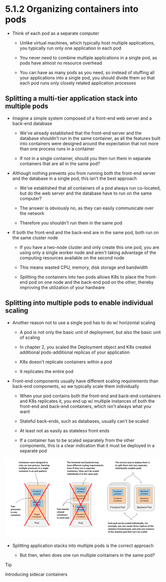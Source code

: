 # 5.1.2 Organizing containers into pods

* Think of each pod as a separate computer

  * Unlike virtual machines, which typically host multiple applications, you typically run only one application in each pod

  * You never need to combine multiple applications in a single pod, as pods have almost no resource overhead

  * You can have as many pods as you need, so instead of stuffing all your applications into a single pod, you should divide them so that each pod runs only closely related application processes

## Splitting a multi-tier application stack into multiple pods

* Imagine a simple system composed of a front-end web server and a back-end database

  * We've already established that the front-end server and the database shouldn't run in the same container, as all the features built into containers were designed around the expectation that not more than one process runs in a container

  * If not in a single container, should you then run them in separate containers that are all in the same pod?

* Although nothing prevents you from running both the front-end server and the database in a single pod, this isn't the best approach

  * We've established that all containers of a pod always run co-located, but do the web server and the database have to run on the same computer?

  * The answer is obviously no, as they can easily communicate over the network

  * Therefore you shouldn't run them in the same pod

* If both the front-end and the back-end are in the same pod, both run on the same cluster node

  * If you have a two-node cluster and only create this one pod, you are using only a single worker node and aren't taking advantage of the computing resources available on the second node

  * This means wasted CPU, memory, disk storage and bandwidth

  * Splitting the containers into two pods allows K8s to place the front-end pod on one node and the back-end pod on the other, thereby improving the utilization of your hardware

## Splitting into multiple pods to enable individual scaling

* Another reason not to use a single pod has to do w/ horizontal scaling

  * A pod is not only the basic unit of deployment, but also the basic unit of scaling

  * In chapter 2, you scaled the Deployment object and K8s created additional pods-additional replicas of your application

  * K8s doesn't replicate containers within a pod

  * It replicates the entire pod

* Front-end components usually have different scaling requirements than back-end components, so we typically scale them individually

  * When your pod contains both the front-end and back-end containers and K8s replicates it, you end up w/ multiple instances of both the front-end and back-end containers, which isn't always what you want

  *  Stateful back-ends, such as databases, usually can't be scaled

  * At least not as easily as stateless front ends

  * If a container has to be scaled separately from the other components, this is a clear indication that it must be deployed in a separate pod

![Fig. 1 Splitting an application stack into pods](../../../../img/workloads/pods/organizing-containers-into-pods/diag01.png)

* Splitting application stacks into multiple pods is the correct approach

  * But then, when does one run multiple containers in the same pod?

> [!TIP]
> 
> Introducing sidecar containers 
